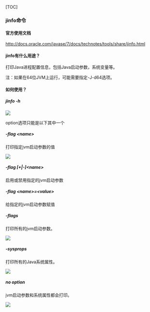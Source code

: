 [TOC]

### jinfo命令

#### 官方使用文档
http://docs.oracle.com/javase/7/docs/technotes/tools/share/jinfo.html

#### jinfo有什么用途？
打印Java进程配置信息，包括Java启动参数，系统变量等。

注：如果在64位JVM上运行，可能需要指定-J-d64选项。

#### 如何使用？

##### jinfo -h

![](https://raw.githubusercontent.com/tinyivc/tinyivc.github.io/master/img/jdk-tool/jinfo-help.jpg)

option选项只能是以下其中一个

##### -flag \<name>

打印指定jvm启动参数的值

![](https://raw.githubusercontent.com/tinyivc/tinyivc.github.io/master/img/jdk-tool/jinfo-flag-name.jpg)

##### -flag [+|-]\<name>

启用或禁用指定的jvm启动参数

##### -flag \<name>=\<value>

给指定的jvm启动参数赋值

##### -flags

打印所有的jvm启动参数。

![](https://raw.githubusercontent.com/tinyivc/tinyivc.github.io/master/img/jdk-tool/jinfo-flags.jpg)

##### -sysprops

打印所有的Java系统属性。

![](https://raw.githubusercontent.com/tinyivc/tinyivc.github.io/master/img/jdk-tool/jinfo-sysprops.jpg)

##### no option

jvm启动参数和系统属性都会打印。

![](https://raw.githubusercontent.com/tinyivc/tinyivc.github.io/master/img/jdk-tool/jinfo-no-option.jpg)





